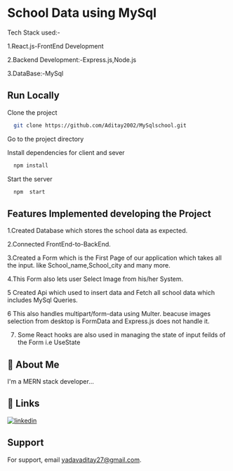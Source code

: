 # School Data using MySql

  Tech Stack used:-
  
  1.React.js-FrontEnd Development 

  2.Backend Development:-Express.js,Node.js 
  
  3.DataBase:-MySql


## Run Locally

Clone the project

```bash
  git clone https://github.com/Aditay2002/MySqlschool.git
```

Go to the project directory

Install dependencies for client and sever 

```bash
  npm install
```

Start the server

```bash
  npm  start
```
## Features Implemented developing the Project 

1.Created Database which stores the school data as expected.




2.Connected FrontEnd-to-BackEnd.

3.Created a Form which is the First Page of our application which takes all the input. like   School_name,School_city and many more.

4.This Form also lets user Select Image from his/her System.

5 Created Api which used to insert data and Fetch all school data which includes MySql Queries.

6 This also handles multipart/form-data using Multer. beacuse images selection from desktop is FormData and Express.js does not handle it.

7. Some React hooks are also used in managing the state of input feilds of the Form i.e UseState

## 🚀 About Me
I'm a MERN stack developer...

## 🔗 Links

[![linkedin](https://img.shields.io/badge/linkedin-0A66C2?style=for-the-badge&logo=linkedin&logoColor=white)](https://www.linkedin.com/in/aditay-yadav-/)
## Support

For support, email yadavaditay27@gmail.com.
